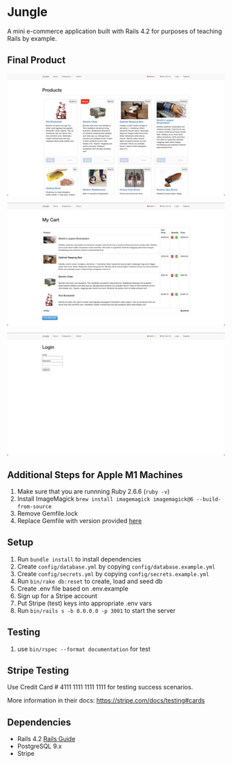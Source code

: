 # Jungle

A mini e-commerce application built with Rails 4.2 for purposes of teaching Rails by example.

## Final Product

!["Product View"](https://github.com/colinpoon/jungle/blob/master/imgs/Screen%20Shot%202021-11-18%20at%205.08.12%20PM.png?raw=true)  

!["Cart View"](https://github.com/colinpoon/jungle/blob/master/imgs/Screen%20Shot%202021-11-18%20at%205.08.29%20PM.png?raw=true)  

!["Login & Register"](https://github.com/colinpoon/jungle/blob/master/imgs/Screen%20Shot%202021-11-18%20at%205.08.40%20PM.png?raw=true)  
 

## Additional Steps for Apple M1 Machines

1. Make sure that you are runnning Ruby 2.6.6 (`ruby -v`)
1. Install ImageMagick `brew install imagemagick imagemagick@6 --build-from-source`
2. Remove Gemfile.lock
3. Replace Gemfile with version provided [here](https://gist.githubusercontent.com/FrancisBourgouin/831795ae12c4704687a0c2496d91a727/raw/ce8e2104f725f43e56650d404169c7b11c33a5c5/Gemfile)

## Setup

1. Run `bundle install` to install dependencies
2. Create `config/database.yml` by copying `config/database.example.yml`
3. Create `config/secrets.yml` by copying `config/secrets.example.yml`
4. Run `bin/rake db:reset` to create, load and seed db
5. Create .env file based on .env.example
6. Sign up for a Stripe account
7. Put Stripe (test) keys into appropriate .env vars
8. Run `bin/rails s -b 0.0.0.0 -p 3001` to start the server

## Testing
1. use `bin/rspec --format documentation` for test

## Stripe Testing

Use Credit Card # 4111 1111 1111 1111 for testing success scenarios.

More information in their docs: <https://stripe.com/docs/testing#cards>

## Dependencies

* Rails 4.2 [Rails Guide](http://guides.rubyonrails.org/v4.2/)
* PostgreSQL 9.x
* Stripe
